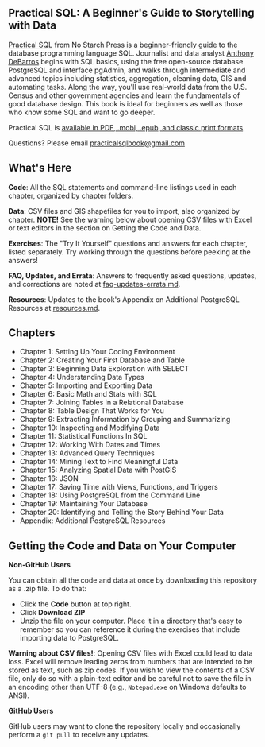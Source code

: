 ## Practical SQL: A Beginner's Guide to Storytelling with Data

[Practical SQL](https://www.nostarch.com/practicalSQL) from No Starch Press is a beginner-friendly guide to the database programming language SQL. Journalist and data analyst [Anthony DeBarros](https://www.anthonydebarros.com) begins with SQL basics, using the free open-source database PostgreSQL and interface pgAdmin, and walks through intermediate and advanced topics including statistics, aggregation, cleaning data, GIS and automating tasks. Along the way, you'll use real-world data from the U.S. Census and other government agencies and learn the fundamentals of good database design. This book is ideal for beginners as well as those who know some SQL and want to go deeper.

Practical SQL is [available in PDF, .mobi, .epub, and classic print formats](https://www.nostarch.com/practicalSQL).

Questions? Please email [practicalsqlbook@gmail.com](mailto:practicalsqlbook@gmail.com)

## What's Here

**Code**: All the SQL statements and command-line listings used in each chapter, organized by chapter folders.

**Data**: CSV files and GIS shapefiles for you to import, also organized by chapter. **NOTE!** See the warning below about opening CSV files with Excel or text editors in the section on Getting the Code and Data.

**Exercises**: The "Try It Yourself" questions and answers for each chapter, listed separately. Try working through the questions before peeking at the answers!

**FAQ, Updates, and Errata**: Answers to frequently asked questions,  updates, and corrections are noted at [faq-updates-errata.md](https://github.com/anthonydb/practical-sql/blob/master/faq-updates-errata.md).

**Resources**: Updates to the book's Appendix on Additional PostgreSQL Resources at [resources.md](https://github.com/anthonydb/practical-sql/blob/master/resources.md).

## Chapters

* Chapter 1: Setting Up Your Coding Environment
* Chapter 2: Creating Your First Database and Table
* Chapter 3: Beginning Data Exploration with SELECT
* Chapter 4: Understanding Data Types
* Chapter 5: Importing and Exporting Data
* Chapter 6: Basic Math and Stats with SQL
* Chapter 7: Joining Tables in a Relational Database
* Chapter 8: Table Design That Works for You
* Chapter 9: Extracting Information by Grouping and Summarizing
* Chapter 10: Inspecting and Modifying Data
* Chapter 11: Statistical Functions In SQL
* Chapter 12: Working With Dates and Times
* Chapter 13: Advanced Query Techniques
* Chapter 14: Mining Text to Find Meaningful Data
* Chapter 15: Analyzing Spatial Data with PostGIS
* Chapter 16: JSON
* Chapter 17: Saving Time with Views, Functions, and Triggers
* Chapter 18: Using PostgreSQL from the Command Line
* Chapter 19: Maintaining Your Database
* Chapter 20: Identifying and Telling the Story Behind Your Data
* Appendix: Additional PostgreSQL Resources

## Getting the Code and Data on Your Computer

**Non-GitHub Users**

You can obtain all the code and data at once by downloading this repository as a .zip file. To do that:

* Click the **Code** button at top right.
* Click **Download ZIP**
* Unzip the file on your computer. Place it in a directory that's easy to remember so you can reference it during the exercises that include importing data to PostgreSQL.

**Warning about CSV files!**: Opening CSV files with Excel could lead to data loss. Excel will remove leading zeros from numbers that are intended to be stored as text, such as zip codes. If you wish to view the contents of a CSV file, only do so with a plain-text editor and be careful not to save the file in an encoding other than UTF-8 (e.g., `Notepad.exe` on Windows defaults to ANSI).

**GitHub Users**

GitHub users may want to clone the repository locally and occasionally perform a `git pull` to receive any updates.
